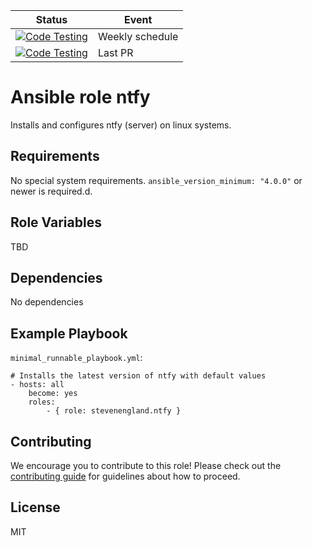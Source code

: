 | Status | Event |
|---|---|
| [![Code Testing](https://github.com/stevenengland/ntfy_ansible_role/actions/workflows/code_testing.yml/badge.svg?event=schedule)](https://github.com/stevenengland/ntfy_ansible_role/actions/workflows/code_testing.yml) | Weekly schedule |
| [![Code Testing](https://github.com/stevenengland/ntfy_ansible_role/actions/workflows/code_testing.yml/badge.svg?event=pull_request)](https://github.com/stevenengland/ntfy_ansible_role/actions/workflows/code_testing.yml) | Last PR |

Ansible role ntfy
=========

Installs and configures ntfy (server) on linux systems.

Requirements
------------

No special system requirements. `ansible_version_minimum: "4.0.0"` or newer is required.d.

Role Variables
--------------

TBD

Dependencies
------------

No dependencies

Example Playbook
----------------

`minimal_runnable_playbook.yml`:

```
# Installs the latest version of ntfy with default values
- hosts: all
    become: yes
    roles:
        - { role: stevenengland.ntfy }
```

Contributing
-------

We encourage you to contribute to this role! Please check out the
[contributing guide](CONTRIBUTE.md) for guidelines about how to proceed.

License
-------

MIT
